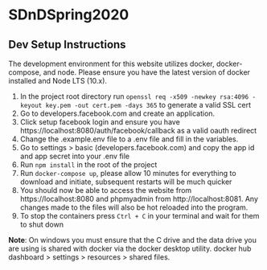 # SDnDSpring2020

## Dev Setup Instructions
The development environment for this website utilizes docker, docker-compose, and node. Please ensure you have the latest version of docker installed and Node LTS (10.x).

1. In the project root directory run `openssl req -x509 -newkey rsa:4096 -keyout key.pem -out cert.pem -days 365` to generate a valid SSL cert 
1. Go to developers.facebook.com and create an application.
1. Click setup facebook login and ensure you have https://localhost:8080/auth/facebook/callback as a valid oauth redirect
1. Change the .example.env file to a .env file and fill in the variables.
1. Go to settings > basic (developers.facebook.com) and copy the app id and app secret into your .env file
1. Run `npm install` in the root of the project
1. Run `docker-compose up`, please allow 10 minutes for everything to download and initiate, subsequent restarts will be much quicker
1. You should now be able to access the website from https://localhost:8080 and phpmyadmin from http://localhost:8081. Any changes made to the files will also be hot reloaded into the program.
1. To stop the containers press `Ctrl + C` in your terminal and wait for them to shut down

**Note**: On windows you must ensure that the C drive and the data drive you are using is shared with docker via the docker desktop utility. docker hub dashboard > settings > resources > shared files. 